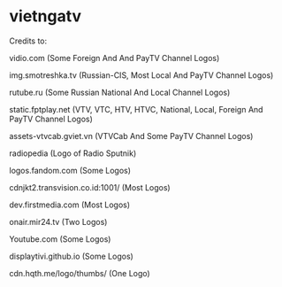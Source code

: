 # vietngatv

Credits to:

vidio.com (Some Foreign And And PayTV Channel Logos)

img.smotreshka.tv (Russian-CIS, Most Local And PayTV Channel Logos)

rutube.ru (Some Russian National And Local Channel Logos)

static.fptplay.net (VTV, VTC, HTV, HTVC, National, Local, Foreign And PayTV Channel Logos)

assets-vtvcab.gviet.vn (VTVCab And Some PayTV Channel Logos)

radiopedia (Logo of Radio Sputnik)

logos.fandom.com (Some Logos)

cdnjkt2.transvision.co.id:1001/ (Most Logos)

dev.firstmedia.com (Most Logos)

onair.mir24.tv (Two Logos)

Youtube.com (Some Logos)

displaytivi.github.io (Some Logos)

cdn.hqth.me/logo/thumbs/ (One Logo)
